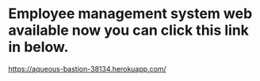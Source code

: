 <h1>Employee management system web available now you can click this link in below.</h1>
             
https://aqueous-bastion-38134.herokuapp.com/
